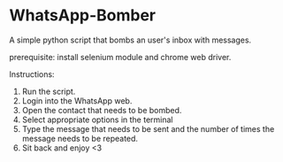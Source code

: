 # WhatsApp-Bomber
A simple python script that bombs an user's inbox with messages.

prerequisite:
install selenium module and chrome web driver.

Instructions:

1. Run the script.
2. Login into the WhatsApp web.
3. Open the contact that needs to be bombed.
4. Select appropriate options in the terminal
5. Type the message that needs to be sent and the number of times the message needs to be repeated.
6. Sit back and enjoy <3

